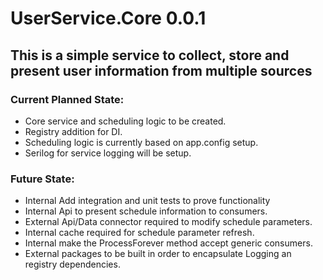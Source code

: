 # UserService.Core 0.0.1

## This is a simple service to collect, store and present user information from multiple sources

### Current Planned State:
- Core service and scheduling logic to be created.
- Registry addition for DI.
- Scheduling logic is currently based on app.config setup.
- Serilog for service logging will be setup.

### Future State:
- Internal Add integration and unit tests to prove functionality
- Internal Api to present schedule information to consumers.
- External Api/Data connector required to modify schedule parameters.
- Internal cache required for schedule parameter refresh.
- Internal make the ProcessForever method accept generic consumers.
- External packages to be built in order to encapsulate Logging an registry dependencies.
